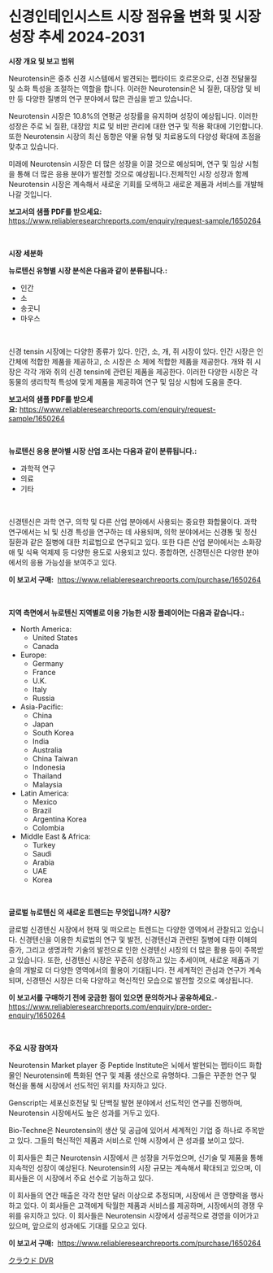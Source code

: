 <p><h1>신경인테인시스트 시장 점유율 변화 및 시장 성장 추세 2024-2031</h1></p><p><strong>시장 개요 및 보고 범위</strong></p>
<p><p>Neurotensin은 중추 신경 시스템에서 발견되는 펩타이드 호르몬으로, 신경 전달물질 및 소화 특성을 조절하는 역할을 합니다. 이러한 Neurotensin은 뇌 질환, 대장암 및 비만 등 다양한 질병의 연구 분야에서 많은 관심을 받고 있습니다.</p><p>Neurotensin 시장은 10.8%의 연평균 성장률을 유지하며 성장이 예상됩니다. 이러한 성장은 주로 뇌 질환, 대장암 치료 및 비만 관리에 대한 연구 및 적용 확대에 기인합니다. 또한 Neurotensin 시장의 최신 동향은 약물 유형 및 치료용도의 다양성 확대에 초점을 맞추고 있습니다.</p><p>미래에 Neurotensin 시장은 더 많은 성장을 이끌 것으로 예상되며, 연구 및 임상 시험을 통해 더 많은 응용 분야가 발전할 것으로 예상됩니다.전체적인 시장 성장과 함께 Neurotensin 시장은 계속해서 새로운 기회를 모색하고 새로운 제품과 서비스를 개발해 나갈 것입니다.</p></p>
<p><strong>보고서의 샘플 PDF를 받으세요:</strong> <a href="https://www.reliableresearchreports.com/enquiry/request-sample/1650264">https://www.reliableresearchreports.com/enquiry/request-sample/1650264</a></p>
<p>&nbsp;</p>
<p><strong>시장 세분화</strong></p>
<p><strong>뉴로텐신 유형별 시장 분석은 다음과 같이 분류됩니다.:</strong></p>
<p><ul><li>인간</li><li>소</li><li>송곳니</li><li>마우스</li></ul></p>
<p>&nbsp;</p>
<p><p>신경 tensin 시장에는 다양한 종류가 있다. 인간, 소, 개, 쥐 시장이 있다. 인간 시장은 인간체에 적합한 제품을 제공하고, 소 시장은 소 체에 적합한 제품을 제공한다. 개와 쥐 시장은 각각 개와 쥐의 신경 tensin에 관련된 제품을 제공한다. 이러한 다양한 시장은 각 동물의 생리학적 특성에 맞게 제품을 제공하여 연구 및 임상 시험에 도움을 준다.</p></p>
<p><strong>보고서의 샘플 PDF를 받으세요:</strong>&nbsp;<a href="https://www.reliableresearchreports.com/enquiry/request-sample/1650264">https://www.reliableresearchreports.com/enquiry/request-sample/1650264</a></p>
<p>&nbsp;</p>
<p><strong> 뉴로텐신 응용 분야별 시장 산업 조사는 다음과 같이 분류됩니다.:</strong></p>
<p><ul><li>과학적 연구</li><li>의료</li><li>기타</li></ul></p>
<p>&nbsp;</p>
<p><p>신경텐신은 과학 연구, 의학 및 다른 산업 분야에서 사용되는 중요한 화합물이다. 과학 연구에서는 뇌 및 신경 특성을 연구하는 데 사용되며, 의학 분야에서는 신경통 및 정신 질환과 같은 질병에 대한 치료법으로 연구되고 있다. 또한 다른 산업 분야에서는 소화장애 및 식욕 억제제 등 다양한 용도로 사용되고 있다. 종합하면, 신경텐신은 다양한 분야에서의 응용 가능성을 보여주고 있다.</p></p>
<p><strong>이 보고서 구매:</strong>&nbsp; <a href="https://www.reliableresearchreports.com/purchase/1650264">https://www.reliableresearchreports.com/purchase/1650264</a></p>
<p>&nbsp;</p>
<p><strong>지역 측면에서 뉴로텐신 지역별로 이용 가능한 시장 플레이어는 다음과 같습니다.:</strong></p>
<p><ul>
    <li>
        North America:
        <ul>
            <li>United States</li>
            <li>Canada</li>
        </ul>
    </li>
    <li>
        Europe:
        <ul>
            <li>Germany</li>
            <li>France</li>
            <li>U.K.</li>
            <li>Italy</li>
            <li>Russia</li>
        </ul>
    </li>
    <li>
        Asia-Pacific:
        <ul>
            <li>China</li>
            <li>Japan</li>
            <li>South Korea</li>
            <li>India</li>
            <li>Australia</li>
            <li>China Taiwan</li>
            <li>Indonesia</li>
            <li>Thailand</li>
            <li>Malaysia</li>
        </ul>
    </li>
    <li>
        Latin America:
        <ul>
            <li>Mexico</li>
            <li>Brazil</li>
            <li>Argentina Korea</li>
            <li>Colombia</li>
        </ul>
    </li>
    <li>
        Middle East & Africa:
        <ul>
            <li>Turkey</li>
            <li>Saudi</li>
            <li>Arabia</li>
            <li>UAE</li>
            <li>Korea</li>
        </ul>
    </li>
    </ul></p>
<p>&nbsp;</p>
<p><strong>글로벌 뉴로텐신 의 새로운 트렌드는 무엇입니까? 시장?</strong></p>
<p><p>글로벌 신경텐신 시장에서 현재 및 떠오르는 트렌드는 다양한 영역에서 관찰되고 있습니다. 신경텐신을 이용한 치료법의 연구 및 발전, 신경텐신과 관련된 질병에 대한 이해의 증가, 그리고 생명과학 기술의 발전으로 인한 신경텐신 시장의 더 많은 활용 등이 주목받고 있습니다. 또한, 신경텐신 시장은 꾸준히 성장하고 있는 추세이며, 새로운 제품과 기술의 개발로 더 다양한 영역에서의 활용이 기대됩니다. 전 세계적인 관심과 연구가 계속되며, 신경텐신 시장은 더욱 다양하고 혁신적인 모습으로 발전할 것으로 예상됩니다.</p></p>
<p><strong>이 보고서를 구매하기 전에 궁금한 점이 있으면 문의하거나 공유하세요.</strong>- <a href="https://www.reliableresearchreports.com/enquiry/pre-order-enquiry/1650264">https://www.reliableresearchreports.com/enquiry/pre-order-enquiry/1650264</a></p>
<p>&nbsp;</p>
<p><strong>주요 시장 참여자</strong></p>
<p><p>Neurotensin Market player 중 Peptide Institute은 뇌에서 발현되는 펩타이드 화합물인 Neurotensin에 특화된 연구 및 제품 생산으로 유명하다. 그들은 꾸준한 연구 및 혁신을 통해 시장에서 선도적인 위치를 차지하고 있다. </p><p>Genscript는 세포신호전달 및 단백질 발현 분야에서 선도적인 연구를 진행하며, Neurotensin 시장에서도 높은 성과를 거두고 있다. </p><p>Bio-Techne은 Neurotensin의 생산 및 공급에 있어서 세계적인 기업 중 하나로 주목받고 있다. 그들의 혁신적인 제품과 서비스로 인해 시장에서 큰 성과를 보이고 있다.</p><p>이 회사들은 최근 Neurotensin 시장에서 큰 성장을 거두었으며, 신기술 및 제품을 통해 지속적인 성장이 예상된다. Neurotensin의 시장 규모는 계속해서 확대되고 있으며, 이 회사들은 이 시장에서 주요 선수로 기능하고 있다.</p><p>이 회사들의 연간 매출은 각각 천만 달러 이상으로 추정되며, 시장에서 큰 영향력을 행사하고 있다. 이 회사들은 고객에게 탁월한 제품과 서비스를 제공하며, 시장에서의 경쟁 우위를 유지하고 있다. 이 회사들은 Neurotensin 시장에서 성공적으로 경영을 이어가고 있으며, 앞으로의 성과에도 기대를 모으고 있다.</p></p>
<p><strong>이 보고서 구매:</strong>&nbsp;&nbsp;<a href="https://www.reliableresearchreports.com/purchase/1650264">https://www.reliableresearchreports.com/purchase/1650264</a></p>
<p><p><a href="https://github.com/lily-u-genius/Market-Research-Report-List-1/blob/main/978357910915.md">クラウド DVR</a></p></p>
